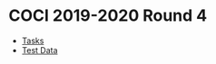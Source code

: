 # COCI 2019-2020 Round 4

* [Tasks](http://hsin.hr/coci/contest4_tasks.pdf)
* [Test Data](http://hsin.hr/coci/contest4_testdata.zip)
